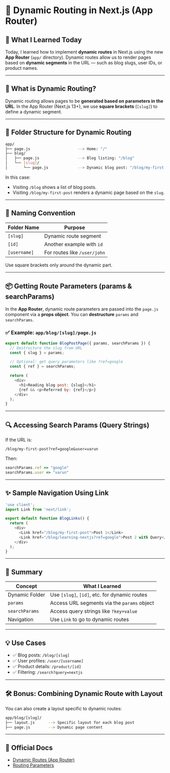 # 🔄 Dynamic Routing in Next.js (App Router)

## 📌 What I Learned Today

Today, I learned how to implement **dynamic routes** in Next.js using the new **App Router** (`app/` directory). Dynamic routes allow us to render pages based on **dynamic segments** in the URL — such as blog slugs, user IDs, or product names.

---

## 🔁 What is Dynamic Routing?

Dynamic routing allows pages to be **generated based on parameters in the URL**. In the App Router (Next.js 13+), we use **square brackets** (`[slug]`) to define a dynamic segment.

---

## 📁 Folder Structure for Dynamic Routing

```bash
app/
├── page.js                     --> Home: "/"
├── blog/
│   ├── page.js                 --> Blog listing: "/blog"
│   └── [slug]/
│       └── page.js             --> Dynamic blog post: "/blog/my-first-post"
```

In this case:
- Visiting `/blog` shows a list of blog posts.
- Visiting `/blog/my-first-post` renders a dynamic page based on the `slug`.

---

## 📛 Naming Convention

| Folder Name     | Purpose                    |
|-----------------|----------------------------|
| `[slug]`        | Dynamic route segment      |
| `[id]`          | Another example with `id`  |
| `[username]`    | For routes like `/user/john` |

Use square brackets only around the dynamic part.

---

## 📦 Getting Route Parameters (params & searchParams)

In the **App Router**, dynamic route parameters are passed into the `page.js` component via a **props object**. You can **destructure** `params` and `searchParams`.

### ✅ Example: `app/blog/[slug]/page.js`

```js
export default function BlogPostPage({ params, searchParams }) {
  // Destructure the slug from URL
  const { slug } = params;

  // Optional: get query parameters like ?ref=google
  const { ref } = searchParams;

  return (
    <div>
      <h1>Reading blog post: {slug}</h1>
      {ref && <p>Referred by: {ref}</p>}
    </div>
  );
}
```

---

## 🔍 Accessing Search Params (Query Strings)

If the URL is:
```
/blog/my-first-post?ref=google&user=varun
```

Then:
```js
searchParams.ref => "google"
searchParams.user => "varun"
```

---

## ✨ Sample Navigation Using Link

```js
'use client';
import Link from 'next/link';

export default function BlogLinks() {
  return (
    <div>
      <Link href="/blog/my-first-post">Post 1</Link>
      <Link href="/blog/learning-nextjs?ref=google">Post 2 with Query</Link>
    </div>
  );
}
```

---

## 🧠 Summary

| Concept         | What I Learned                                      |
|-----------------|------------------------------------------------------|
| Dynamic Folder  | Use `[slug]`, `[id]`, etc. for dynamic routes       |
| `params`        | Access URL segments via the `params` object         |
| `searchParams`  | Access query strings like `?key=value`              |
| Navigation      | Use `Link` to go to dynamic routes                  |

---

## 💡 Use Cases

- ✅ Blog posts: `/blog/[slug]`
- ✅ User profiles: `/user/[username]`
- ✅ Product details: `/product/[id]`
- ✅ Filtering: `/search?query=nextjs`

---

## 🛠 Bonus: Combining Dynamic Route with Layout

You can also create a layout specific to dynamic routes:

```bash
app/blog/[slug]/
├── layout.js      --> Specific layout for each blog post
├── page.js        --> Dynamic page content
```

---

## 📘 Official Docs

- [Dynamic Routes (App Router)](https://nextjs.org/docs/app/building-your-application/routing/dynamic-routes)
- [Routing Parameters](https://nextjs.org/docs/app/api-reference/file-conventions/page#props)